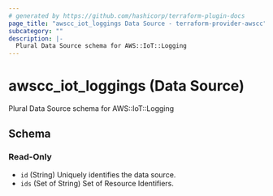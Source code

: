 ```yaml
---
# generated by https://github.com/hashicorp/terraform-plugin-docs
page_title: "awscc_iot_loggings Data Source - terraform-provider-awscc"
subcategory: ""
description: |-
  Plural Data Source schema for AWS::IoT::Logging
---
```


# awscc_iot_loggings (Data Source)

Plural Data Source schema for AWS::IoT::Logging



<!-- schema generated by tfplugindocs -->
## Schema

### Read-Only

- `id` (String) Uniquely identifies the data source.
- `ids` (Set of String) Set of Resource Identifiers.
